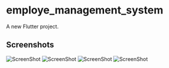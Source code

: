 # employe_management_system

A new Flutter project.

## Screenshots


![ScreenShot](https://i.postimg.cc/3wY3Fr79/Screenshot-2024-01-10-12-23-43-34-5f455db02a2cbde129b16e3700f48f1e.jpg)  ![ScreenShot](https://i.postimg.cc/dV8qCZML/Screenshot-2024-01-10-12-24-08-68-5f455db02a2cbde129b16e3700f48f1e.jpg)
![ScreenShot](https://i.postimg.cc/sgFj19Nk/Screenshot-2024-01-10-12-24-14-27-5f455db02a2cbde129b16e3700f48f1e.jpg)  ![ScreenShot](https://i.postimg.cc/L6g4H0Nk/Screenshot-2024-01-10-12-24-17-73-5f455db02a2cbde129b16e3700f48f1e.jpg)





